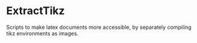 # ExtractTikz
Scripts to make latex documents more accessible, by separately compiling tikz environments as images.
